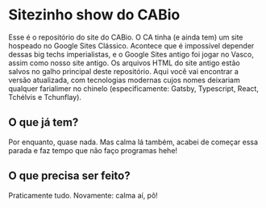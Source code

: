 # Sitezinho show do CABio

Esse é o repositório do site do CABio. O CA tinha (e ainda tem) um site hospeado no Google Sites Clássico. Acontece que é impossível depender dessas big techs imperialistas, e o Google Sites antigo foi jogar no Vasco, assim como nosso site antigo. Os arquivos HTML do site antigo estão salvos no galho principal deste repositório. Aqui você vai encontrar a versão atualizada, com tecnologias modernas cujos nomes deixariam qualquer farialimer no chinelo (especificamente: Gatsby, Typescript, React, Tchélvis e Tchunflay).

## O que já tem?
Por enquanto, quase nada. Mas calma lá também, acabei de começar essa parada e faz tempo que não faço programas hehe!

## O que precisa ser feito?
Praticamente tudo. Novamente: calma aí, pô!
